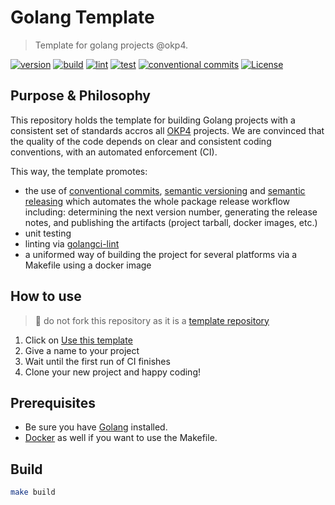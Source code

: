 # Golang Template

> Template for golang projects @okp4.

[![version](https://img.shields.io/github/v/release/okp4/template-g?style=for-the-badge)](https://github.com/okp4/template-go/releases)
[![build](https://github.com/okp4/template-go/actions/workflows/build.yml/badge.svg?style=for-the-badge)](https://github.com/okp4/template-go/actions/workflows/build.yml)
[![lint](https://github.com/okp4/template-go/actions/workflows/lint.yml/badge.svg?style=for-the-badge)](https://github.com/okp4/template-go/actions/workflows/lint.yml)
[![test](https://github.com/okp4/template-go/actions/workflows/test.yml/badge.svg?style=for-the-badge)](https://github.com/okp4/template-go/actions/workflows/test.yml)
[![conventional commits](https://img.shields.io/badge/Conventional%20Commits-1.0.0-yellow.svg?style=for-the-badge)](https://conventionalcommits.org)
[![License](https://img.shields.io/badge/License-BSD_3--Clause-blue.svg?style=for-the-badge)](https://opensource.org/licenses/BSD-3-Clause)

## Purpose & Philosophy

This repository holds the template for building Golang projects with a consistent set of standards accros all [OKP4](https://github.com/okp4) projects. We are convinced that the quality of the code depends on clear and consistent coding conventions, with an automated enforcement (CI).

This way, the template promotes:

- the use of [conventional commits](https://www.conventionalcommits.org/en/v1.0.0/), [semantic versioning](https://semver.org/) and [semantic releasing](https://github.com/cycjimmy/semantic-release-action) which automates the whole package release workflow including: determining the next version number, generating the release notes, and publishing the artifacts (project tarball, docker images, etc.)
- unit testing
- linting via [golangci-lint](https://github.com/golangci/golangci-lint)
- a uniformed way of building the project for several platforms via a Makefile using a docker image

## How to use

> 🚨 do not fork this repository as it is a [template repository](https://docs.github.com/en/repositories/creating-and-managing-repositories/creating-a-repository-from-a-template)

1. Click on [Use this template](https://github.com/okp4/template-go/generate)
2. Give a name to your project
3. Wait until the first run of CI finishes
4. Clone your new project and happy coding!

## Prerequisites

- Be sure you have [Golang](https://go.dev/doc/install) installed.
- [Docker](https://docs.docker.com/engine/install/) as well if you want to use the Makefile.

## Build

```sh
make build
```

